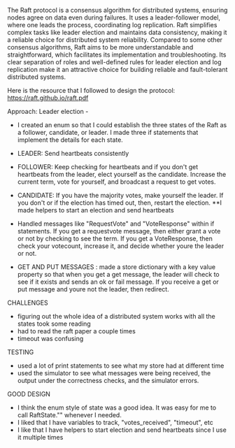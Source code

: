 The Raft protocol is a consensus algorithm for distributed systems, ensuring nodes agree on data even during failures. It uses a leader-follower model, where one leads the process, coordinating log replication. Raft simplifies complex tasks like leader election and maintains data consistency, making it a reliable choice for distributed system reliability.
Compared to some other consensus algorithms, Raft aims to be more understandable and straightforward, which facilitates its implementation and troubleshooting. Its clear separation of roles and well-defined rules for leader election and log replication make it an attractive choice for building reliable and fault-tolerant distributed systems.

Here is the resource that I followed to design the protocol: https://raft.github.io/raft.pdf

Approach:
Leader election -
- I created an enum so that I could establish the three states of the Raft as a follower, candidate, or leader. I made three if statements that implement the details for each state.

- LEADER: Send heartbeats consistently
- FOLLOWER: Keep checking for heartbeats and if you don't get heartbeats from the leader, elect yourself as the candidate. Increase the current term, vote for yourself, and broadcast a request to get votes.
- CANDIDATE: If you have the majority votes, make yourself the leader. If you don't or if the election has timed out, then, restart the election.
**I made helpers to start an election and send heartbeats

- Handled messages like "RequestVote" and "VoteResponse" within if statements. If you get a requestvote message, then either grant a vote or not by checking to see the term. If you get a VoteResponse, then check your votecount, increase it, and decide whether youre the leader or not.

- GET AND PUT MESSAGES : made a store dictionary with a key value property so that when you get a get message, the leader will check to see if it exists and sends an ok or fail message. If you receive a get or put message and youre not the leader, then redirect.


CHALLENGES
- figuring out the whole idea of a distributed system works with all the states took some reading
- had to read the raft paper a couple times
- timeout was confusing

TESTING
- used a lot of print statements to see what my store had at different time
- used the simulator to see what messages were being received, the output under the correctness checks, and the simulator errors.

GOOD DESIGN
- I think the enum style of state was a good idea. It was easy for me to call RaftState."" whenever I needed.
- I liked that I have variables to track, "votes_received", "timeout", etc
- I like that I have helpers to start election and send heartbeats since I use it multiple times
